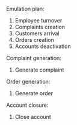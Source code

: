 Emulation plan:
1. Employee turnover
2. Complaints creation
3. Customers arrival
4. Orders creation
5. Accounts deactivation

Complaint generation:
1. Generate complaint

Order generation:
1. Generate order

Account closure:
1. Close account